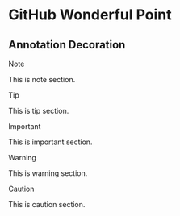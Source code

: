 # GitHub Wonderful Point

## Annotation Decoration

> [!Note]
> This is note section.

> [!Tip]
> This is tip section.

> [!IMPORTANT]
> This is important section.

> [!WARNING]
> This is warning section.

> [!CAUTION]
> This is caution section.
